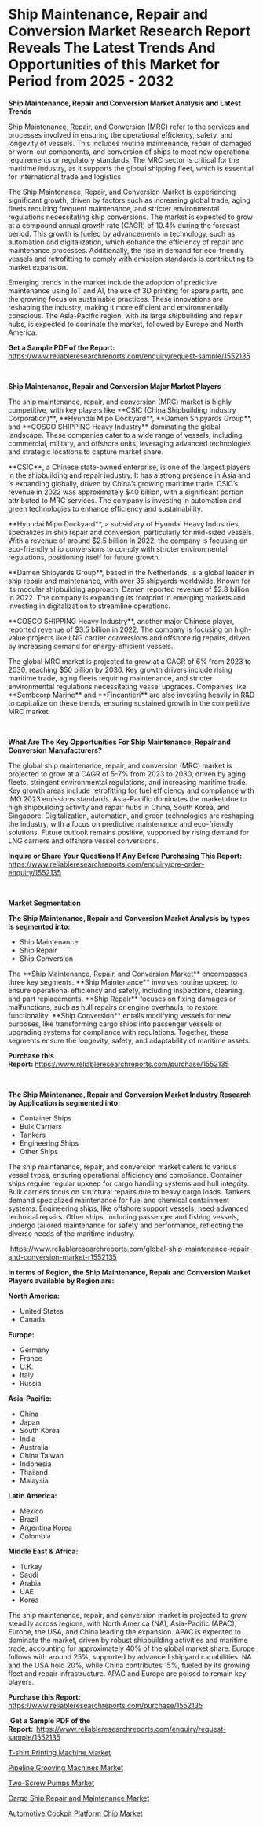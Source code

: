<p><h1>Ship Maintenance, Repair and Conversion Market Research Report Reveals The Latest Trends And Opportunities of this Market for Period from 2025 - 2032</h1></p><p><strong>Ship Maintenance, Repair and Conversion Market Analysis and Latest Trends</strong></p>
<p><p>Ship Maintenance, Repair, and Conversion (MRC) refer to the services and processes involved in ensuring the operational efficiency, safety, and longevity of vessels. This includes routine maintenance, repair of damaged or worn-out components, and conversion of ships to meet new operational requirements or regulatory standards. The MRC sector is critical for the maritime industry, as it supports the global shipping fleet, which is essential for international trade and logistics.</p><p>The Ship Maintenance, Repair, and Conversion Market is experiencing significant growth, driven by factors such as increasing global trade, aging fleets requiring frequent maintenance, and stricter environmental regulations necessitating ship conversions. The market is expected to grow at a compound annual growth rate (CAGR) of 10.4% during the forecast period. This growth is fueled by advancements in technology, such as automation and digitalization, which enhance the efficiency of repair and maintenance processes. Additionally, the rise in demand for eco-friendly vessels and retrofitting to comply with emission standards is contributing to market expansion.</p><p>Emerging trends in the market include the adoption of predictive maintenance using IoT and AI, the use of 3D printing for spare parts, and the growing focus on sustainable practices. These innovations are reshaping the industry, making it more efficient and environmentally conscious. The Asia-Pacific region, with its large shipbuilding and repair hubs, is expected to dominate the market, followed by Europe and North America.</p></p>
<p><strong>Get a Sample PDF of the Report:&nbsp;</strong> <a href="https://www.reliableresearchreports.com/enquiry/request-sample/1552135?utm_campaign=28&utm_medium=2&utm_source=Github&utm_content=ia&utm_term=23012025&utm_id=ship-maintenance-repair-and-conversion">https://www.reliableresearchreports.com/enquiry/request-sample/1552135</a></p>
<p>&nbsp;</p>
<p><strong>Ship Maintenance, Repair and Conversion Major Market Players</strong></p>
<p><p>The ship maintenance, repair, and conversion (MRC) market is highly competitive, with key players like **CSIC (China Shipbuilding Industry Corporation)**, **Hyundai Mipo Dockyard**, **Damen Shipyards Group**, and **COSCO SHIPPING Heavy Industry** dominating the global landscape. These companies cater to a wide range of vessels, including commercial, military, and offshore units, leveraging advanced technologies and strategic locations to capture market share.</p><p>**CSIC**, a Chinese state-owned enterprise, is one of the largest players in the shipbuilding and repair industry. It has a strong presence in Asia and is expanding globally, driven by China’s growing maritime trade. CSIC’s revenue in 2022 was approximately $40 billion, with a significant portion attributed to MRC services. The company is investing in automation and green technologies to enhance efficiency and sustainability.</p><p>**Hyundai Mipo Dockyard**, a subsidiary of Hyundai Heavy Industries, specializes in ship repair and conversion, particularly for mid-sized vessels. With a revenue of around $2.5 billion in 2022, the company is focusing on eco-friendly ship conversions to comply with stricter environmental regulations, positioning itself for future growth.</p><p>**Damen Shipyards Group**, based in the Netherlands, is a global leader in ship repair and maintenance, with over 35 shipyards worldwide. Known for its modular shipbuilding approach, Damen reported revenue of $2.8 billion in 2022. The company is expanding its footprint in emerging markets and investing in digitalization to streamline operations.</p><p>**COSCO SHIPPING Heavy Industry**, another major Chinese player, reported revenue of $3.5 billion in 2022. The company is focusing on high-value projects like LNG carrier conversions and offshore rig repairs, driven by increasing demand for energy-efficient vessels.</p><p>The global MRC market is projected to grow at a CAGR of 6% from 2023 to 2030, reaching $50 billion by 2030. Key growth drivers include rising maritime trade, aging fleets requiring maintenance, and stricter environmental regulations necessitating vessel upgrades. Companies like **Sembcorp Marine** and **Fincantieri** are also investing heavily in R&D to capitalize on these trends, ensuring sustained growth in the competitive MRC market.</p></p>
<p>&nbsp;</p>
<p><strong>What Are The Key Opportunities For Ship Maintenance, Repair and Conversion Manufacturers?</strong></p>
<p><p>The global ship maintenance, repair, and conversion (MRC) market is projected to grow at a CAGR of 5-7% from 2023 to 2030, driven by aging fleets, stringent environmental regulations, and increasing maritime trade. Key growth areas include retrofitting for fuel efficiency and compliance with IMO 2023 emissions standards. Asia-Pacific dominates the market due to high shipbuilding activity and repair hubs in China, South Korea, and Singapore. Digitalization, automation, and green technologies are reshaping the industry, with a focus on predictive maintenance and eco-friendly solutions. Future outlook remains positive, supported by rising demand for LNG carriers and offshore vessel conversions.</p></p>
<p><strong>Inquire or Share Your Questions If Any Before Purchasing This Report:</strong> <a href="https://www.reliableresearchreports.com/enquiry/pre-order-enquiry/1552135?utm_campaign=28&utm_medium=2&utm_source=Github&utm_content=ia&utm_term=23012025&utm_id=ship-maintenance-repair-and-conversion">https://www.reliableresearchreports.com/enquiry/pre-order-enquiry/1552135</a></p>
<p>&nbsp;</p>
<p><strong>Market Segmentation</strong></p>
<p><strong>The Ship Maintenance, Repair and Conversion Market Analysis by types is segmented into:</strong></p>
<p><ul><li>Ship Maintenance</li><li>Ship Repair</li><li>Ship Conversion</li></ul></p>
<p><p>The **Ship Maintenance, Repair, and Conversion Market** encompasses three key segments. **Ship Maintenance** involves routine upkeep to ensure operational efficiency and safety, including inspections, cleaning, and part replacements. **Ship Repair** focuses on fixing damages or malfunctions, such as hull repairs or engine overhauls, to restore functionality. **Ship Conversion** entails modifying vessels for new purposes, like transforming cargo ships into passenger vessels or upgrading systems for compliance with regulations. Together, these segments ensure the longevity, safety, and adaptability of maritime assets.</p></p>
<p><strong>Purchase this Report:&nbsp;</strong><a href="https://www.reliableresearchreports.com/purchase/1552135?utm_campaign=28&utm_medium=2&utm_source=Github&utm_content=ia&utm_term=23012025&utm_id=ship-maintenance-repair-and-conversion">https://www.reliableresearchreports.com/purchase/1552135</a></p>
<p>&nbsp;</p>
<p><strong>The Ship Maintenance, Repair and Conversion Market Industry Research by Application is segmented into:</strong></p>
<p><ul><li>Container Ships</li><li>Bulk Carriers</li><li>Tankers</li><li>Engineering Ships</li><li>Other Ships</li></ul></p>
<p><p>The ship maintenance, repair, and conversion market caters to various vessel types, ensuring operational efficiency and compliance. Container ships require regular upkeep for cargo handling systems and hull integrity. Bulk carriers focus on structural repairs due to heavy cargo loads. Tankers demand specialized maintenance for fuel and chemical containment systems. Engineering ships, like offshore support vessels, need advanced technical repairs. Other ships, including passenger and fishing vessels, undergo tailored maintenance for safety and performance, reflecting the diverse needs of the maritime industry.</p></p>
<p><a href="https://www.reliableresearchreports.com/global-ship-maintenance-repair-and-conversion-market-r1552135?utm_campaign=28&utm_medium=2&utm_source=Github&utm_content=ia&utm_term=23012025&utm_id=ship-maintenance-repair-and-conversion">&nbsp;https://www.reliableresearchreports.com/global-ship-maintenance-repair-and-conversion-market-r1552135</a></p>
<p><strong>In terms of Region, the Ship Maintenance, Repair and Conversion Market Players available by Region are:</strong></p>
<p>
    <p> <strong> North America: </strong>
        <ul>
            <li>United States</li>
            <li>Canada</li>
        </ul>
        </p> 
    <p> <strong> Europe: </strong>
        <ul>
            <li>Germany</li>
            <li>France</li>
            <li>U.K.</li>
            <li>Italy</li>
            <li>Russia</li>
        </ul>
        </p> 
    <p> <strong> Asia-Pacific: </strong>
        <ul>
            <li>China</li>
            <li>Japan</li>
            <li>South Korea</li>
            <li>India</li>
            <li>Australia</li>
            <li>China Taiwan</li>
            <li>Indonesia</li>
            <li>Thailand</li>
            <li>Malaysia</li>
        </ul>
        </p> 
    <p> <strong> Latin America: </strong>
        <ul>
            <li>Mexico</li>
            <li>Brazil</li>
            <li>Argentina Korea</li>
            <li>Colombia</li>
        </ul>
        </p> 
    <p> <strong> Middle East & Africa: </strong>
        <ul>
            <li>Turkey</li>
            <li>Saudi</li>
            <li>Arabia</li>
            <li>UAE</li>
            <li>Korea</li>
        </ul>
    </p>
    </p>
<p><p>The ship maintenance, repair, and conversion market is projected to grow steadily across regions, with North America (NA), Asia-Pacific (APAC), Europe, the USA, and China leading the expansion. APAC is expected to dominate the market, driven by robust shipbuilding activities and maritime trade, accounting for approximately 40% of the global market share. Europe follows with around 25%, supported by advanced shipyard capabilities. NA and the USA hold 20%, while China contributes 15%, fueled by its growing fleet and repair infrastructure. APAC and Europe are poised to remain key players.</p></p>
<p><strong>Purchase this Report: </strong><a href="https://www.reliableresearchreports.com/purchase/1552135?utm_campaign=28&utm_medium=2&utm_source=Github&utm_content=ia&utm_term=23012025&utm_id=ship-maintenance-repair-and-conversion">https://www.reliableresearchreports.com/purchase/1552135</a></p>
<p>&nbsp;<strong>Get a Sample PDF of the Report:&nbsp;&nbsp;</strong><a href="https://www.reliableresearchreports.com/enquiry/request-sample/1552135?utm_campaign=28&utm_medium=2&utm_source=Github&utm_content=ia&utm_term=23012025&utm_id=ship-maintenance-repair-and-conversion">https://www.reliableresearchreports.com/enquiry/request-sample/1552135</a></p>
<p><strong></strong></p>
<p><p><a href="https://www.linkedin.com/pulse/forecasting-t-shirt-printing-machine-market-industry-f6mxc?utm_campaign=28&utm_medium=2&utm_source=Github&utm_content=ia&utm_term=23012025&utm_id=ship-maintenance-repair-and-conversion">T-shirt Printing Machine Market</a></p><p><a href="https://www.linkedin.com/pulse/comprehending-rapid-growth-global-pipeline-grooving-machines-myfwe?utm_campaign=28&utm_medium=2&utm_source=Github&utm_content=ia&utm_term=23012025&utm_id=ship-maintenance-repair-and-conversion">Pipeline Grooving Machines Market</a></p><p><a href="https://www.linkedin.com/pulse/evaluating-two-screw-pumps-market-trends-growth-opportunities-vfoef?utm_campaign=28&utm_medium=2&utm_source=Github&utm_content=ia&utm_term=23012025&utm_id=ship-maintenance-repair-and-conversion">Two-Screw Pumps Market</a></p><p><a href="https://github.com/klindsey95/Market-Research-Report-List-1/blob/main/cargo-ship-repair-and-maintenance-market.md?utm_campaign=28&utm_medium=2&utm_source=Github&utm_content=ia&utm_term=23012025&utm_id=ship-maintenance-repair-and-conversion">Cargo Ship Repair and Maintenance Market</a></p><p><a href="https://github.com/delindacallegari68/Market-Research-Report-List-1/blob/main/automotive-cockpit-platform-chip-market.md?utm_campaign=28&utm_medium=2&utm_source=Github&utm_content=ia&utm_term=23012025&utm_id=ship-maintenance-repair-and-conversion">Automotive Cockpit Platform Chip Market</a></p></p>